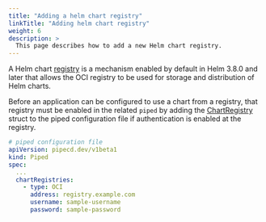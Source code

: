 ```yaml
---
title: "Adding a helm chart registry"
linkTitle: "Adding helm chart registry"
weight: 6
description: >
  This page describes how to add a new Helm chart registry.
---
```


A Helm chart [registry](https://helm.sh/docs/topics/registries/) is a mechanism enabled by default in Helm 3.8.0 and later that allows the OCI registry to be used for storage and distribution of Helm charts.

Before an application can be configured to use a chart from a registry, that registry must be enabled in the related `piped` by adding the [ChartRegistry](/docs/operator-manual/piped/configuration-reference/#chartregistry) struct to the piped configuration file if authentication is enabled at the registry.

``` yaml
# piped configuration file
apiVersion: pipecd.dev/v1beta1
kind: Piped
spec:
  ...
  chartRegistries:
    - type: OCI
      address: registry.example.com
      username: sample-username
      password: sample-password
```
